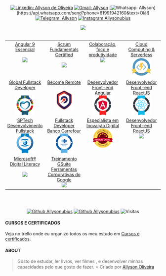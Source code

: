 <div align="center">

[![Linkedin: Allyson de Oliveira](https://img.shields.io/badge/-LinkedIn-blue?style=for-the-badge&logo=Linkedin&logoColor=white&link=https://www.linkedin.com/in/allyson-de-oliveira-6b3596164/)](https://www.linkedin.com/in/eliezerzarpelao//)
[![Gmail: Allyson](https://img.shields.io/badge/-Gmail-c14438?style=for-the-badge&logo=Gmail&logoColor=white&link=mailto:allysontrabalho7@gmail.com)](mailto:allysontrabalho7@gmail.com)
[![Whatsapp: Allyson](https://img.shields.io/badge/-Whatsapp-4CA143?style=for-the-badge&logo=whatsapp&logoColor=white&link=https://api.whatsapp.com/send?phone=61991942160&text=Olá!)](https://api.whatsapp.com/send?phone=61991942160&text=Olá!)
[![Telegram: Allyson ](https://img.shields.io/badge/Telegram-@Allysonoliveirabrandao-blue?style=for-the-badge&logo=Telegram)](https://t.me/allysonoliveirabrandao)
[![Instagram Allysonubius](https://img.shields.io/badge/-Instagram-C13584?style=for-the-badge&labelColor=C13584&logo=instagram&logoColor=white&link=https://www.instagram.com/allysonubius/)](https://www.instagram.com/allysonubius/)
</div>



<div align="center">
  <img height="420" src="https://media1.tenor.com/images/599e2459adce5e829dfa08b8b9d45add/tenor.gif?itemid=14038179">
</div>

<br>

<div align="center">
  <table>
    <tbody>
      <tr valign="top">
        <td width="25%" align="center">
        <a href="https://www.cod3r.com.br/certificates/9kc3fyfiq6">
          <span>Angular 9 Essencial</span>
        </a>
      <br>
      <br>
          <img height="64px" src="https://media-exp1.licdn.com/dms/image/C560BAQEqmVRp2Q2Jbg/company-logo_100_100/0/1554852395434?e=1623283200&v=beta&t=-72rOiGidaqbjlcIUsMqWFs_yvBsJPEP8t7spG4tF8s">
		  <br>
        </td>
        <td width="25%" align="center">
        <a href="https://www.scrumstudy.com/certification/verify?type=SFC&number=818395">
          <span>Scrum Fundamentals Certified</span>
        </a>
      <br>
      <br>
          <img height="64px" src="https://media-exp1.licdn.com/dms/image/C4E0BAQG9_uP8f-kpiw/company-logo_100_100/0/1519900745590?e=1623283200&v=beta&t=LNMhAiCbm2MJqvXBmst7wD2TBNpzFX9eF_HEiOJb0rg">
		  <br>
        </td>
	      <td width="25%" align="center">
        <a href="https://www.linkedin.com/learning/paths/trabalho-remoto-colaboracao-foco-e-produtividade?trk=flagship-lil_details_certification&trk=lil_details_certification">
          <span>Colaboração, foco e produtividade</span>
        </a>
      <br>
          <img height="64px" src="https://media-exp1.licdn.com/dms/image/C4D0BAQGyOWvr4W0Pow/company-logo_100_100/0/1590003577120?e=1623283200&v=beta&t=fSrh49iJXj5HyqkEWbDCgp5qCcLY5pP7e0IsKzT3cE8">
		  <br>
        </td>
        <td width="25%" align="center">
        <a href="https://certificates.digitalinnovation.one/C4A53735">
          <span>Cloud Computing & Serverless</span>
        </a>
      <br>
          <img height="64px" src="img/Cloud Computing & Serverless.png">
		  <br>
        </td>
      </tr>
      <tr valign="top">
        <td width="25%" align="center">
        <a href="https://certificates.digitalinnovation.one/7AD09DBB">
          <span>Global Fullstack Developer</span>
        </a>
      <br>
      <br>
          <img height="64px" src="img/Global Fullstack Developer.png">
		  <br>
        </td>
        <td width="25%" align="center">
        <a href="https://certificates.digitalinnovation.one/84B30331">
          <span>Become Remote</span>
        </a>
      <br>
      <br>
          <img height="64px" src="img/Become Remote.png">
		  <br>
        </td>
	      <td width="25%" align="center">
        <a href="https://certificates.digitalinnovation.one/D692055F">
          <span>Desenvolvedor Front-end Angular</span>
        </a>
      <br>
          <img height="64px" src="img/Desenvolvedor Front-end Angular.png">
		  <br>
        </td>
        <td width="25%" align="center">
        <a href="https://certificates.digitalinnovation.one/126D952C">
          <span>Desenvolvedor Front-end ReactJS</span>
        </a>
      <br>
          <img height="64px" src="img/Desenvolvedor Front-end ReactJS.png">
		  <br>
        </td>
      </tr>
      <tr valign="top">
        <td width="25%" align="center">
        <a href="https://certificates.digitalinnovation.one/7986DAC5">
          <span>SPTech Desenvolvimento Fullstack</span>
        </a>
      <br>
          <img height="64px" src="img/SPTech Desenvolvimento Fullstack.png">
		  <br>
        </td>
        <td width="25%" align="center">
        <a href="https://certificates.digitalinnovation.one/D6589FBE">
          <span>Fullstack Developer Banco Carrefour</span>
        </a>
      <br>
          <img height="64px" src="img/Fullstack Developer Banco Carrefour.png">
		  <br>
        </td>
	      <td width="25%" align="center">
        <a href="https://certificates.digitalinnovation.one/72134F83">
          <span>Especialista em Inovação Digital</span>
        </a>
      <br>
          <img height="64px" src="img/Especialista em Inovação Digital.png">
		  <br>
        </td>
        <td width="25%" align="center">
        <a href="https://certificates.digitalinnovation.one/126D952C">
          <span>Desenvolvedor Front-end ReactJS</span>
        </a>
      <br>
          <img height="64px" src="https://media-exp1.licdn.com/dms/image/C4E0BAQGHggs8gOn10g/company-logo_100_100/0/1519902151244?e=1623283200&v=beta&t=NEfAJNgKUTnzHGamToK-0Rr8mIr5tccZO_kVKDStQa4">
		  <br>
        </td>
      </tr>
      <tr valign="top">
        <td width="25%" align="center">
        <a href="https://trello.com/c/K97RCj06/52-microsoft-digital-literacy">
          <span>Microsoft® Digital Literacy</span>
        </a>
      <br>
      <br>
          <img height="64px" src="https://media-exp1.licdn.com/dms/image/C560BAQH8hBKOFXvqag/company-logo_100_100/0/1609783110976?e=1623283200&v=beta&t=bWg-qUArnWalz-LNcQPnXUXd0hWZzzlGVFd-AJ6UTAs">
		  <br>
        </td>
        <td width="25%" align="center">
        <a href="https://trello.com/c/0nwNcmuV/1-pedro-mascarin-consultoria-em-ti-g-suite-google-curso">
          <span>Treinamento GSuite
Ferramentas Corporativas do Google</span>
        </a>
      <br>
          <img height="64px" src="https://media-exp1.licdn.com/dms/image/C4D0BAQHiNSL4Or29cg/company-logo_100_100/0/1519856215226?e=1623283200&v=beta&t=U7vhPJz0-Bh5qU2a-IymLBn0zoQ1LJbEv0y4jwUp4XU">
		  <br>
      </tr>
    </tbody>
  </table>
</div>

<br>
<br>

<div align="center">

[![Github Allysonubius](https://github.com/anuraghazra/github-readme-stats/workflows/Test/badge.svg?style=for-the-badge&logo=Test)](https://github.com/Allysonubius)
[![Github Allysonubius](https://img.shields.io/github/issues-pr/anuraghazra/github-readme-stats?color=0088ff)](https://github.com/Allysonubius)
![Visitas](https://visitor-badge.glitch.me/badge?page_id=Allysonubius)
</div>

#### CURSOS E CERTIFICADOS
<div>
  <p>Veja no trello onde eu organizo todos os meu estudo em 
  <a target="_blank" href="https://trello.com/b/5w5QtwG6/cursos-e-certificados"> Cursos e certificados</a>.</p>
</div>

#### ABOUT

> Gosto de estudar, ler livros, ver filmes , e desenvolver minhas capacidades pelo que gosto de fazer.
⭐️ Criado por [Allyson Oliveira](https://github.com/Allysonubius)

